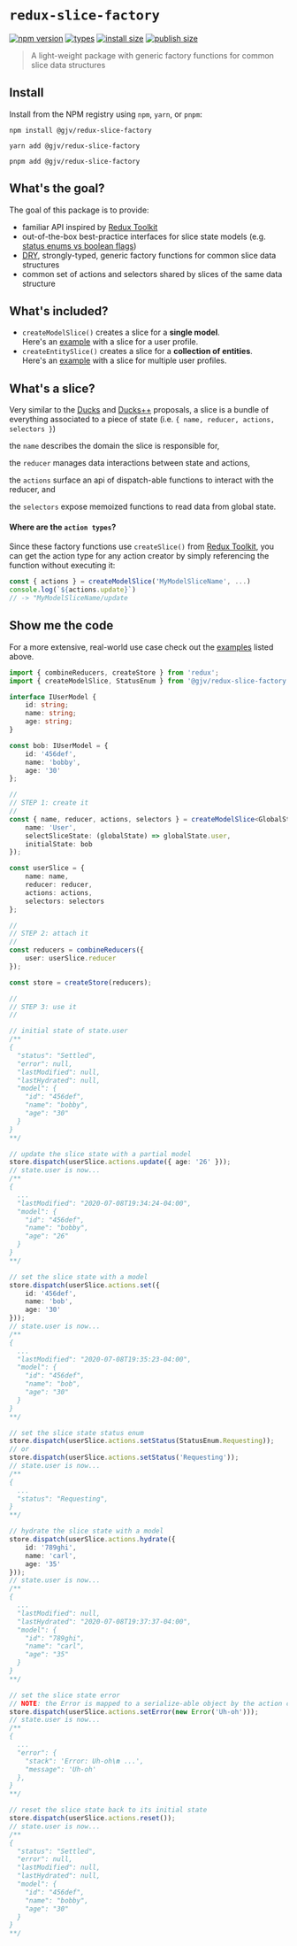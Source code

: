 # `redux-slice-factory`

[![npm version](https://badgen.net/npm/v/@gjv/redux-slice-factory)](https://www.npmjs.com/package/@gjv/redux-slice-factory)
[![types](https://badgen.net/npm/types/@gjv/redux-slice-factory)](https://badgen.net/npm/types/@gjv/redux-slice-factory)
[![install size](https://badgen.net/packagephobia/install/@gjv/redux-slice-factory)](https://packagephobia.com/result?p=%40gjv%2Fredux-slice-factory)
[![publish size](https://badgen.net/packagephobia/publish/@gjv/redux-slice-factory)](https://packagephobia.com/result?p=%40gjv%2Fredux-slice-factory)

> A light-weight package with generic factory functions for common slice data structures

## Install
Install from the NPM registry using `npm`, `yarn`, or `pnpm`:
```shell
npm install @gjv/redux-slice-factory

yarn add @gjv/redux-slice-factory

pnpm add @gjv/redux-slice-factory
```

## What's the goal?
The goal of this package is to provide:
- familiar API inspired by [Redux Toolkit](https://redux-toolkit.js.org/)
- out-of-the-box best-practice interfaces for slice state models (e.g. [status enums vs boolean flags](https://kentcdodds.com/blog/stop-using-isloading-booleans))
- [DRY](https://en.wikipedia.org/wiki/Don%27t_repeat_yourself), strongly-typed, generic factory functions for common slice data structures
- common set of actions and selectors shared by slices of the same data structure

## What's included?
- `createModelSlice()` creates a slice for a <b>single model</b>. <br>
Here's an [example](docs/CreateModelSlice.md) with a slice for a user profile.
- `createEntitySlice()` creates a slice for a <b>collection of entities</b>. <br>
Here's an [example](docs/CreateEntitySlice.md) with a slice for multiple user profiles.

## What's a slice?
Very similar to the [Ducks](https://github.com/erikras/ducks-modular-redux) and [Ducks++](https://github.com/dhassaine/ducks-modular-redux) proposals, a slice is a bundle of everything associated to a piece of state (i.e. `{ name, reducer, actions, selectors }`)

the `name` describes the domain the slice is responsible for, 

the `reducer` manages data interactions between state and actions,

the `actions` surface an api of dispatch-able functions to interact with the reducer, and
 
the `selectors` expose memoized functions to read data from global state.

#### Where are the `action types`?
Since these factory functions use `createSlice()` from [Redux Toolkit](https://redux-toolkit.js.org/), you can get the action type for any action creator by simply referencing the function without executing it:

```typescript
const { actions } = createModelSlice('MyModelSliceName', ...)
console.log(`${actions.update}`)
// -> "MyModelSliceName/update
```

## Show me the code
For a more extensive, real-world use case check out the [examples](#What's-included?) listed above.

```typescript
import { combineReducers, createStore } from 'redux';
import { createModelSlice, StatusEnum } from '@gjv/redux-slice-factory';

interface IUserModel {
    id: string;
    name: string;
    age: string;
}

const bob: IUserModel = {
    id: '456def',
    name: 'bobby',
    age: '30'
};

//
// STEP 1: create it
//
const { name, reducer, actions, selectors } = createModelSlice<GlobalStateType, IUserModel>({
    name: 'User',
    selectSliceState: (globalState) => globalState.user,
    initialState: bob
});

const userSlice = {
    name: name,
    reducer: reducer,
    actions: actions,
    selectors: selectors
};

//
// STEP 2: attach it
//
const reducers = combineReducers({
    user: userSlice.reducer
});

const store = createStore(reducers);

//
// STEP 3: use it
//

// initial state of state.user
/**
{
  "status": "Settled",
  "error": null,
  "lastModified": null,
  "lastHydrated": null,
  "model": {
    "id": "456def",
    "name": "bobby",
    "age": "30"
  }
}
**/

// update the slice state with a partial model
store.dispatch(userSlice.actions.update({ age: '26' }));
// state.user is now...
/**
{
  ...
  "lastModified": "2020-07-08T19:34:24-04:00",
  "model": {
    "id": "456def",
    "name": "bobby",
    "age": "26"
  }
}
**/

// set the slice state with a model
store.dispatch(userSlice.actions.set({
    id: '456def',
    name: 'bob',
    age: '30'
}));
// state.user is now...
/**
{
  ...
  "lastModified": "2020-07-08T19:35:23-04:00",
  "model": {
    "id": "456def",
    "name": "bob",
    "age": "30"
  }
}
**/

// set the slice state status enum
store.dispatch(userSlice.actions.setStatus(StatusEnum.Requesting));
// or
store.dispatch(userSlice.actions.setStatus('Requesting'));
// state.user is now...
/**
{
  ...
  "status": "Requesting",
}
**/

// hydrate the slice state with a model
store.dispatch(userSlice.actions.hydrate({
    id: '789ghi',
    name: 'carl',
    age: '35'
}));
// state.user is now...
/**
{
  ...
  "lastModified": null,
  "lastHydrated": "2020-07-08T19:37:37-04:00",
  "model": {
    "id": "789ghi",
    "name": "carl",
    "age": "35"
  }
}
**/

// set the slice state error
// NOTE: the Error is mapped to a serialize-able object by the action creator
store.dispatch(userSlice.actions.setError(new Error('Uh-oh')));
// state.user is now...
/**
{
  ...
  "error": {
    "stack": 'Error: Uh-oh\n ...',
    "message": 'Uh-oh'
  },
}
**/

// reset the slice state back to its initial state
store.dispatch(userSlice.actions.reset());
// state.user is now...
/**
{
  "status": "Settled",
  "error": null,
  "lastModified": null,
  "lastHydrated": null,
  "model": {
    "id": "456def",
    "name": "bobby",
    "age": "30"
  }
}
**/
```
